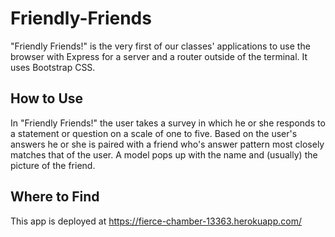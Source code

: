 # Friendly-Friends

"Friendly Friends!" is the very first of our classes' applications to use the browser with Express for a server and a router outside of the terminal. It uses Bootstrap CSS.

## How to Use

In "Friendly Friends!" the user takes a survey in which he or she responds to a statement or question on a scale of one to five. Based on the user's answers he or she is paired with a friend who's answer pattern most closely matches that of the user. A model pops up with the name and (usually) the picture of the friend.

## Where to Find

This app is deployed at https://fierce-chamber-13363.herokuapp.com/
